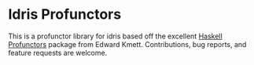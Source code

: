 Idris Profunctors
=================

This is a profunctor library for idris based off the excellent [Haskell Profunctors](https://github.com/ekmett/profunctors) package from Edward Kmett.  Contributions, bug reports, and feature requests are welcome.
